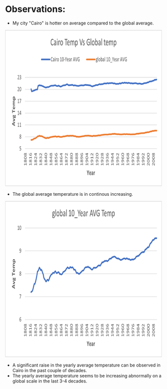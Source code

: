 # Observations:
- My city "Cairo" is hotter on average compared to the global average.

<img src="https://github.com/khaledGamal97/Exploring-Weather-Trends/blob/main/2.Processing%20the%20data/Cairo%20temp%20Vs%20Global%20temp.png" width="900" height="500">

- The global average temperature is in continous increasing.

<img src="https://github.com/khaledGamal97/Exploring-Weather-Trends/blob/main/2.Processing%20the%20data/Global%20Temperature.png" width="900" height="500">

- A significant raise in the yearly average temperature can be observed in Cairo in the past couple of decades.
- The yearly average temperature seems to be increasing abnormally on a global scale in the last 3-4 decades.
